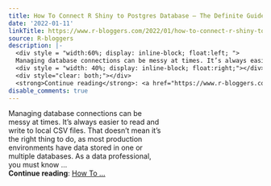 ```yaml
---
title: How To Connect R Shiny to Postgres Database – The Definite Guide
date: '2022-01-11'
linkTitle: https://www.r-bloggers.com/2022/01/how-to-connect-r-shiny-to-postgres-database-the-definite-guide/
source: R-bloggers
description: |-
  <div style = "width:60%; display: inline-block; float:left; ">
  Managing database connections can be messy at times. It’s always easier to read and write to local CSV files. That doesn’t mean it’s the right thing to do, as most production environments have data stored in one or multiple databases. As a data professional, you must know ...</div>
  <div style = "width: 40%; display: inline-block; float:right;"></div>
  <div style="clear: both;"></div>
  <strong>Continue reading</strong>: <a href="https://www.r-bloggers.com/2022/01/how-to-connect-r-shiny-to-postgres-database-the-definite-guide/">How To ...
disable_comments: true
---
```

<div style = "width:60%; display: inline-block; float:left; ">
Managing database connections can be messy at times. It’s always easier to read and write to local CSV files. That doesn’t mean it’s the right thing to do, as most production environments have data stored in one or multiple databases. As a data professional, you must know ...</div>
<div style = "width: 40%; display: inline-block; float:right;"></div>
<div style="clear: both;"></div>
<strong>Continue reading</strong>: <a href="https://www.r-bloggers.com/2022/01/how-to-connect-r-shiny-to-postgres-database-the-definite-guide/">How To ...